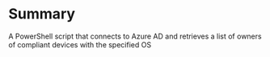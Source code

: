 # Summary
A PowerShell script that connects to Azure AD and retrieves a list of owners of compliant devices with the specified OS
